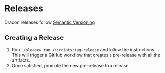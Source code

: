# Releases

Dracon releases follow [Semantic Versioning](https://semver.org/)

## Creating a Release

1. Run `./pleasew run //scripts:tag-release` and follow the instructions. This will trigger a GitHub workflow that creates a pre-release with all the artifacts.
2. Once satisfied, promote the new pre-release to a release.
